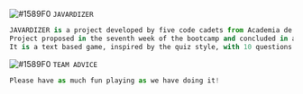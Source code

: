 ![#1589F0](https://via.placeholder.com/15/1589F0/000000?text=+) `JAVARDIZER`
```python
JAVARDIZER is a project developed by five code cadets from Academia de Código. 
Project proposed in the seventh week of the bootcamp and concluded in a weekend.
It is a text based game, inspired by the quiz style, with 10 questions about software engineering.
```
![#1589F0](https://via.placeholder.com/15/1589F0/000000?text=+) `TEAM ADVICE`
```python
Please have as much fun playing as we have doing it!
```
